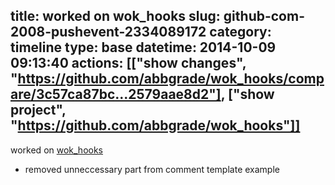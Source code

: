 title: worked on wok_hooks
slug: github-com-2008-pushevent-2334089172
category: timeline
type: base
datetime: 2014-10-09 09:13:40
actions: [["show changes", "https://github.com/abbgrade/wok_hooks/compare/3c57ca87bc...2579aae8d2"], ["show project", "https://github.com/abbgrade/wok_hooks"]]
---
worked on [wok_hooks](https://github.com/abbgrade/wok_hooks)

 - removed unneccessary part from comment template example
